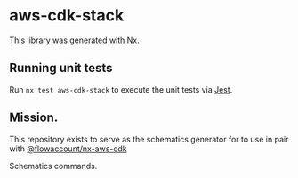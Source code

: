 # aws-cdk-stack

This library was generated with [Nx](https://nx.dev).

## Running unit tests

Run `nx test aws-cdk-stack` to execute the unit tests via [Jest](https://jestjs.io).

## Mission.

This repository exists to serve as the schematics generator for to use in pair with [@flowaccount/nx-aws-cdk](https://www.npmjs.com/package/@flowaccount/nx-aws-cdk)

Schematics commands.
